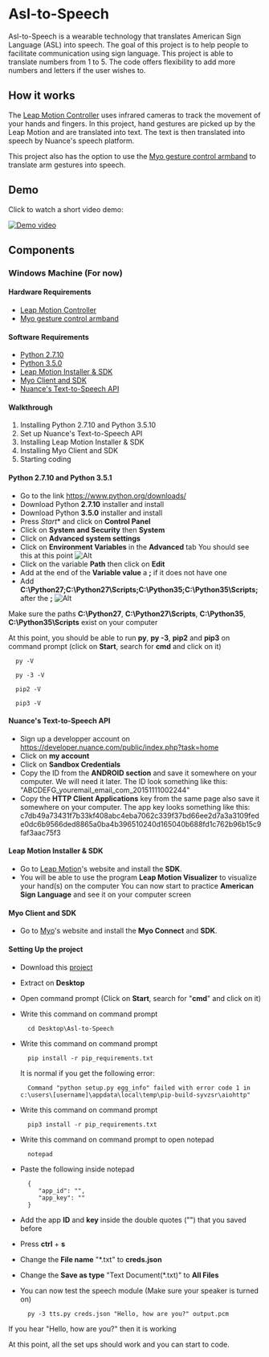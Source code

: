 # Asl-to-Speech

Asl-to-Speech is a wearable technology that translates American Sign Language (ASL) into speech. The goal of this project is to help people to facilitate communication using sign language. This project is able to translate numbers from 1 to 5. The code offers flexibility to add more numbers and letters if the user wishes to.

## How it works

The [Leap Motion Controller](https://www.leapmotion.com/) uses infrared cameras to track the movement of your hands and fingers. In this project, hand gestures are picked up by the Leap Motion and are translated into text. The text is then translated into speech by Nuance's speech platform.

This project also has the option to use the [Myo gesture control armband](https://myo.com) to translate arm gestures into speech.

## Demo

Click to watch a short video demo:

[![Demo video](https://i.ytimg.com/vi_webp/cIiL2D15OzA/mqdefault.webp)](https://www.youtube.com/watch?v=cIiL2D15OzA)

## Components

### Windows Machine (For now)

#### Hardware Requirements

* [Leap Motion Controller](https://www.leapmotion.com/)
* [Myo gesture control armband](https://myo.com)

#### Software Requirements

* [Python 2.7.10](https://www.python.org/downloads/)
* [Python 3.5.0](https://www.python.org/downloads/)
* [Leap Motion Installer & SDK](https://developer.leapmotion.com/downloads/skeletal-beta?platform=windows&version=2.3.1.31549)
* [Myo Client and SDK](https://developer.thalmic.com/downloads)
* [Nuance's Text-to-Speech API](https://developer.nuance.com/public/index.php?task=account)

#### Walkthrough

1. Installing Python 2.7.10 and Python 3.5.10
2. Set up Nuance's Text-to-Speech API
3. Installing Leap Motion Installer & SDK
4. Installing Myo Client and SDK
5. Starting coding

#### Python 2.7.10 and Python 3.5.1

* Go to the link https://www.python.org/downloads/ 
* Download Python **2.7.10** installer and install
* Download Python **3.5.0** installer and install
* Press *Start** and click on **Control Panel**
* Click on **System and Security** then **System**
* Click on **Advanced system settings**
* Click on **Environment Variables** in the **Advanced** tab
You should see this at this point
![Alt](http://puu.sh/lxCVS/b136c76aea.png)
* Click on the variable **Path** then click on **Edit**
* Add at the end of the **Variable value** a **;** if it does not have one
* Add **C:\Python27;C:\Python27\Scripts;C:\Python35;C:\Python35\Scripts;** after the **;**
![Alt](http://puu.sh/lxE7c/de6f7ea637.png)

Make sure the paths **C:\Python27**, **C:\Python27\Scripts**, **C:\Python35**, **C:\Python35\Scripts** exist on your computer

At this point, you should be able to run **py**, **py -3**, **pip2** and **pip3** on command prompt (click on **Start**, search for **cmd** and click on it)

```
  py -V
```

```
  py -3 -V
```

```
  pip2 -V
```

```
  pip3 -V
```

#### Nuance's Text-to-Speech API

* Sign up a developper account on https://developer.nuance.com/public/index.php?task=home
* Click on **my account**
* Click on **Sandbox Credentials**
* Copy the ID from the **ANDROID section** and save it somewhere on your computer. We will need it later. The ID look something like this: "ABCDEFG_youremail_email_com_20151111002244"
* Copy the **HTTP Client Applications** key from the same page also save it somewhere on your computer. The app key looks something like this: c7db49a73431f7b33kf408abc4eba7062c339f37bd66ee2d7a3a3109fede0dc6b9566ded8865a0ba4b396510240d165040b688fd1c762b96b15c9faf3aac75f3

#### Leap Motion Installer & SDK

* Go to [Leap Motion](https://developer.leapmotion.com/downloads/skeletal-beta?platform=windows&version=2.3.1.31549)'s website and install the **SDK**.
* You will be able to use the program **Leap Motion Visualizer** to visualize your hand(s) on the computer
You can now start to practice **American Sign Language** and see it on your computer screen

#### Myo Client and SDK

* Go to [Myo](https://developer.thalmic.com/downloads)'s website and install the **Myo Connect** and **SDK**.

#### Setting Up the project 

* Download this [project](https://github.com/imbaky/Asl-to-Speech/archive/master.zip)
* Extract on **Desktop**
* Open command prompt (Click on **Start**, search for "**cmd**" and click on it)
* Write this command on command prompt

  ```
    cd Desktop\Asl-to-Speech
  ```
* Write this command on command prompt

  ```
    pip install -r pip_requirements.txt
  ```
  
  It is normal if you get the following error: 
  ```
    Command "python setup.py egg_info" failed with error code 1 in c:\users\[username]\appdata\local\temp\pip-build-syvzsr\aiohttp"
  ```
  
* Write this command on command prompt

  ```
    pip3 install -r pip_requirements.txt
  ```

* Write this command on command prompt to open notepad

  ```
    notepad
  ```

* Paste the following inside notepad 

  ```
    {
       "app_id": "",
       "app_key": ""
    }  
  ```

* Add the app **ID** and **key** inside the double quotes ("") that you saved before

* Press **ctrl** + **s**

* Change the **File name** "\*.txt" to **creds.json**

* Change the **Save as type** "Text Document(\*.txt)" to **All Files**

* You can now test the speech module (Make sure your speaker is turned on)

  ```
    py -3 tts.py creds.json "Hello, how are you?" output.pcm
  ```

If you hear "Hello, how are you?" then it is working

  
At this point, all the set ups should work and you can start to code.





